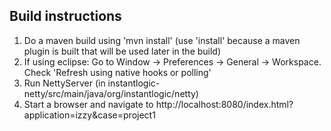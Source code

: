 ## Build instructions

1. Do a maven build using 'mvn install' (use 'install' because a maven plugin is built that will be used later in the build)
2. If using eclipse: Go to Window -> Preferences -> General -> Workspace. Check 'Refresh using native hooks or polling'
3. Run NettyServer (in instantlogic-netty/src/main/java/org/instantlogic/netty)
4. Start a browser and navigate to http://localhost:8080/index.html?application=izzy&case=project1
